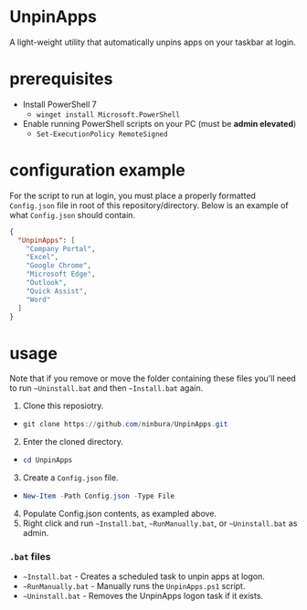 # UnpinApps

A light-weight utility that automatically unpins apps on your taskbar at login.

# prerequisites

- Install PowerShell 7
  - `winget install Microsoft.PowerShell`
- Enable running PowerShell scripts on your PC (must be **admin elevated**)
  - `Set-ExecutionPolicy RemoteSigned`

# configuration example

For the script to run at login, you must place a properly formatted `Config.json` file in root of this repository/directory. Below is an example of what `Config.json` should contain.

```json
{
  "UnpinApps": [
    "Company Portal",
    "Excel",
    "Google Chrome",
    "Microsoft Edge",
    "Outlook",
    "Quick Assist",
    "Word"
  ]
}
```

# usage
Note that if you remove or move the folder containing these files you'll need to run `~Uninstall.bat` and then `~Install.bat` again.
1. Clone this reposiotry.
  - ```PowerShell
    git clone https://github.com/ninbura/UnpinApps.git
    ```
2. Enter the cloned directory.
  - ```PowerShell
    cd UnpinApps
    ```
3. Create a `Config.json` file.
  - ```PowerShell
    New-Item -Path Config.json -Type File 
    ```
4. Populate Config.json contents, as exampled above.
5. Right click and run `~Install.bat`, `~RunManually.bat`, or `~Uninstall.bat` as admin.

### `.bat` files
- `~Install.bat` - Creates a scheduled task to unpin apps at logon.
- `~RunManually.bat` - Manually runs the `UnpinApps.ps1` script.
- `~Uninstall.bat` - Removes the UnpinApps logon task if it exists.

